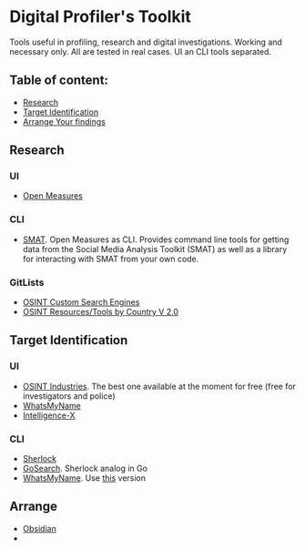 # Digital Profiler's Toolkit
Tools useful in profiling, research and digital investigations. Working and necessary only. All are tested in real cases. UI an CLI tools separated. 
## Table of content:
 - [Research](#research)
 - [Target Identification](#target-identification)
 - [Arrange Your findings](#arrange)

## Research
### UI
- [Open Measures](https://public.openmeasures.io/timeline?searchTerm=qanon&startDate=2023-12-11&endDate=2024-06-10&websites=gab&numberOf=10&interval=day&changepoint=false&esquery=content&hostRegex=true)
### CLI
- [SMAT](https://gitlab.com/openmeasures/smat-cli). Open Measures as CLI. Provides command line tools for getting data from the Social Media Analysis Toolkit (SMAT) as well as a library for interacting with SMAT from your own code.
### GitLists
- [OSINT Custom Search Engines](https://github.com/paulpogoda/OSINT-CSE)
- [OSINT Resources/Tools by Country V 2.0](https://github.com/paulpogoda/OSINT-for-countries-V2.0)

## Target Identification
### UI
- [OSINT Industries](). The best one available at the moment for free (free for investigators and police)
- [WhatsMyName](https://whatsmyname.app)
- [Intelligence-X](https://intelx.io/tools)
  
### CLI
- [Sherlock](https://github.com/sherlock-project/sherlock)
- [GoSearch](https://github.com/paulpogoda/gosearch). Sherlock analog in Go
- [WhatsMyName](https://github.com/WebBreacher/WhatsMyName). Use [this](https://github.com/C3n7ral051nt4g3ncy/WhatsMyName-Python) version 

## Arrange
- [Obsidian]()
- 

